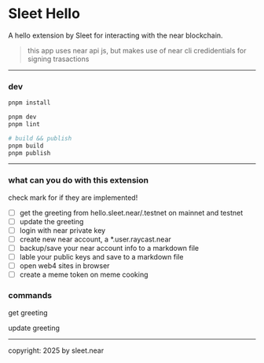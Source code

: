 # Sleet Hello

A hello extension by Sleet for interacting with the near blockchain.

> this app uses near api js, but makes use of near cli credidentials for signing trasactions

---

### dev

```sh
pnpm install

pnpm dev
pnpm lint

# build && publish
pnpm build
pnpm publish
```

---

### what can you do with this extension
check mark for if they are implemented!
- [ ] get the greeting from hello.sleet.near/.testnet on mainnet and testnet
- [ ] update the greeting
- [ ] login with near private key
- [ ] create new near account, a *.user.raycast.near
- [ ] backup/save your near account info to a markdown file
- [ ] lable your public keys and save to a markdown file
- [ ] open web4 sites in browser
- [ ] create a meme token on meme cooking

### commands

get greeting

update greeting






---

copyright: 2025 by sleet.near